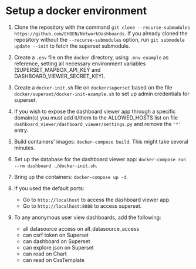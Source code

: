 # Setup a docker environment

1. Clone the repository with the command `git clone --recurse-submodules https://github.com/EHDEN/NetworkDashboards`. If you already cloned the repository without the `--recurse-submodules` option, run `git submodule update --init` to fetch the superset submodule.

2. Create a `.env` file on the `docker` directory, using `.env-example` as reference, setting all necessary environment variables (SUPERSET\_MAPBOX\_API\_KEY and DASHBOARD\_VIEWER\_SECRET\_KEY).

3. Create a `docker-init.sh` file on `docker/superset` based on the file `docker/superset/docker-init-example.sh` to set up admin credentials for superset.

4. If you wish to expose the dashboard viewer app through a specific domain(s) you must add it/them to the ALLOWED_HOSTS list on file `dashboard_viewer/dashboard_viewer/settings.py` and remove the `'*'` entry.

5. Build containers' images: `docker-compose build`. This might take several minutes.

6. Set up the database for the dashboard viewer app: `docker-compose run --rm dashboard ./docker-init.sh`.

7. Bring up the containers: `docker-compose up -d`.

8. If you used the default ports:

   - Go to `http://localhost` to access the dashboard viewer app.
   - Go to `http://localhost:8088` to access superset.

9. To any anonymous user view dashboards, add the following:

   - all datasource access on all_datasource_access
   - can csrf token on Superset
   - can dashboard on Superset
   - can explore json on Superset
   - can read on Chart
   - can read on CssTemplate
